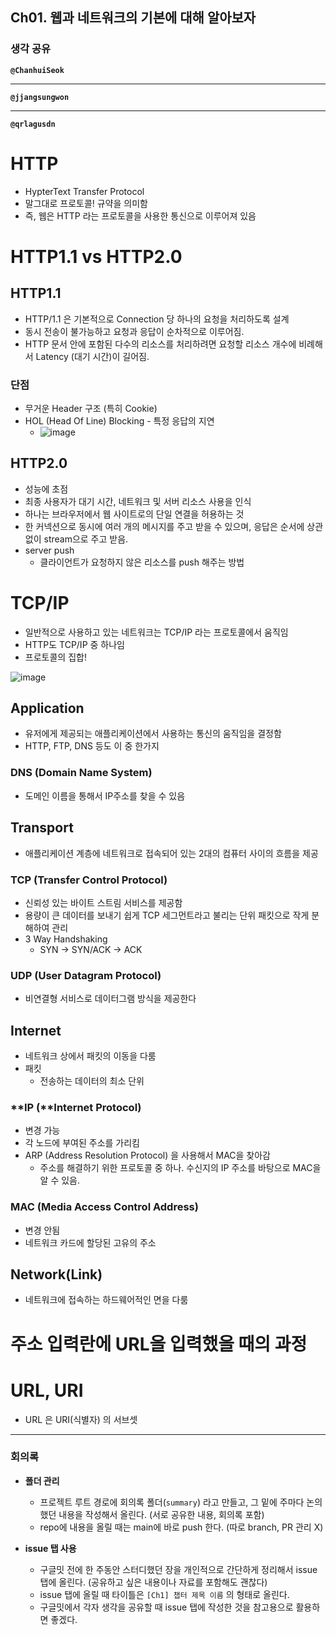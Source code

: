 ## **Ch01. 웹과 네트워크의 기본에 대해 알아보자**

### **생각 공유**

**`@ChanhuiSeok`**

---

**`@jjangsungwon`** 

---

**`@qrlagusdn`** 
# HTTP

- HypterText Transfer Protocol
- 말그대로 프로토콜! 규약을 의미함
- 즉, 웹은 HTTP 라는 프로토콜을 사용한 통신으로 이루어져 있음

# HTTP1.1 vs HTTP2.0

## HTTP1.1

- HTTP/1.1 은 기본적으로 Connection 당 하나의 요청을 처리하도록 설계
- 동시 전송이 불가능하고 요청과 응답이 순차적으로 이루어짐.
- HTTP 문서 안에 포함된 다수의 리소스를 처리하려면 요청할 리소스 개수에 비례해서 Latency (대기 시간)이 길어짐.

### **단점**

- 무거운 Header 구조 (특히 Cookie)
- HOL (Head Of Line) Blocking - 특정 응답의 지연
    -  ![image](https://user-images.githubusercontent.com/37402136/194586621-d71aa49c-ab38-40d9-8c8f-057042ed6388.png)
    

## HTTP2.0

- 성능에 초점
- 최종 사용자가 대기 시간, 네트워크 및 서버 리소스 사용을 인식
- 하나는 브라우저에서 웹 사이트로의 단일 연결을 허용하는 것
- 한 커넥션으로 동시에 여러 개의 메시지를 주고 받을 수 있으며, 응답은 순서에 상관없이 stream으로 주고 받음.
- server push
    - 클라이언트가 요청하지 않은 리소스를 push 해주는 방법

# TCP/IP

- 일반적으로 사용하고 있는 네트워크는 TCP/IP 라는 프로토콜에서 움직임
- HTTP도 TCP/IP 중 하나임
- 프로토콜의 집합!

![image](https://user-images.githubusercontent.com/37402136/194586652-724f7b48-5fd1-4440-8f27-a6b130e799f7.png)


## Application

- 유저에게 제공되는 애플리케이션에서 사용하는 통신의 움직임을 결정함
- HTTP, FTP, DNS 등도 이 중 한가지

### DNS (Domain Name System)

- 도메인 이름을 통해서 IP주소를 찾을 수 있음

## Transport

- 애플리케이션 계층에 네트워크로 접속되어 있는 2대의 컴퓨터 사이의 흐름을 제공

### TCP (Transfer Control Protocol)

- 신뢰성 있는 바이트 스트림 서비스를 제공함
- 용량이 큰 데이터를 보내기 쉽게 TCP 세그먼트라고 불리는 단위 패킷으로 작게 분해하여 관리
- 3 Way Handshaking
    - SYN → SYN/ACK → ACK

### UDP (User Datagram Protocol)

- 비연결형 서비스로 데이터그램 방식을 제공한다

## Internet

- 네트워크 상에서 패킷의 이동을 다룸
- 패킷
    - 전송하는 데이터의 최소 단위

### **IP (**Internet Protocol)

- 변경 가능
- 각 노드에 부여된 주소를 가리킴
- ARP (Address Resolution Protocol) 을 사용해서 MAC을 찾아감
    - 주소를 해결하기 위한 프로토콜 중 하나. 수신지의 IP 주소를 바탕으로 MAC을 알 수 있음.

### MAC (Media Access Control Address)

- 변경 안됨
- 네트워크 카드에 할당된 고유의 주소

## Network(Link)

- 네트워크에 접속하는 하드웨어적인 면을 다룸

# 주소 입력란에 URL을 입력했을 때의 과정

# URL, URI

- URL 은 URI(식별자) 의 서브셋


---

### **회의록**

- **폴더 관리**
  - 프로젝트 루트 경로에 회의록 폴더(`summary`) 라고 만들고, 그 밑에 주마다 논의했던 내용을 작성해서 올린다. (서로 공유한 내용, 회의록 포함)
  - repo에 내용을 올릴 때는 main에 바로 push 한다. (따로 branch, PR 관리 X)

- **issue 탭 사용**
  - 구글밋 전에 한 주동안 스터디했던 장을 개인적으로 간단하게 정리해서 issue 탭에 올린다. (공유하고 싶은 내용이나 자료를 포함해도 괜찮다)
  - issue 탭에 올릴 때 타이틀은 `[Ch1] 챕터 제목 이름` 의 형태로 올린다.
  - 구글밋에서 각자 생각을 공유할 때 issue 탭에 작성한 것을 참고용으로 활용하면 좋겠다.
